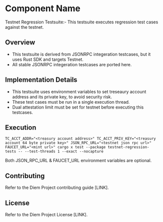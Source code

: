 # Component Name

Testnet Regression Testsuite:- This testsuite executes regression test cases against the testnet.

## Overview

* This testsuite is derived from JSONRPC integeration testcases, but it uses Rust SDK and targets Testnet.
* All stable JSONRPC integeration testcases are ported here.

## Implementation Details

* This testsuite uses environment variables to set treseaury account address and its private key, to avoid security risk.
* These test cases must be run in a single execution thread.
* Dual attestation limit must be set for testnet before executing this testcases.

## Execution
```
TC_ACCT_ADDR="<treasury account address>" TC_ACCT_PRIV_KEY="<treasury account 64 byte private key>" JSON_RPC_URL="<testnet json rpc url>" FAUCET_URL="<mint url>" cargo x test --package testnet-regression-tests -- --test-threads 1 --exact --nocapture

```
Both JSON_RPC_URL & FAUCET_URL environment variables are optional.

## Contributing

Refer to the Diem Project contributing guide [LINK].

## License

Refer to the Diem Project License [LINK].